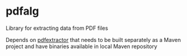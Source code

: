 # pdfalg
Library for extracting data from PDF files

Depends on [pdfextractor](https://github.com/kveskimae/pdfextractor) that needs to be built separately as a Maven project and have binaries available in local Maven repository